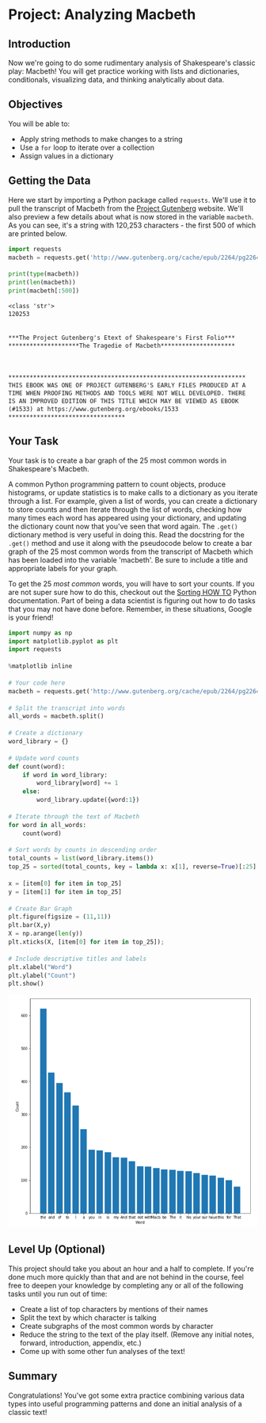 
# Project: Analyzing Macbeth

## Introduction
Now we're going to do some rudimentary analysis of Shakespeare's classic play: Macbeth! You will get practice working with lists and dictionaries, conditionals, visualizing data, and thinking analytically about data.

## Objectives
You will be able to:
* Apply string methods to make changes to a string
* Use a `for` loop to iterate over a collection
* Assign values in a dictionary

## Getting the Data
Here we start by importing a Python package called `requests`. We'll use it to pull the transcript of Macbeth from the [Project Gutenberg](https://www.gutenberg.org/) website. We'll also preview a few details about what is now stored in the variable `macbeth`. As you can see, it's a string with 120,253 characters - the first 500 of which are printed below. 


```python
import requests
macbeth = requests.get('http://www.gutenberg.org/cache/epub/2264/pg2264.txt').text

print(type(macbeth))
print(len(macbeth))
print(macbeth[:500])
```

    <class 'str'>
    120253
    ﻿
    
    ***The Project Gutenberg's Etext of Shakespeare's First Folio***
    ********************The Tragedie of Macbeth*********************
    
    
    
    *******************************************************************
    THIS EBOOK WAS ONE OF PROJECT GUTENBERG'S EARLY FILES PRODUCED AT A
    TIME WHEN PROOFING METHODS AND TOOLS WERE NOT WELL DEVELOPED. THERE
    IS AN IMPROVED EDITION OF THIS TITLE WHICH MAY BE VIEWED AS EBOOK
    (#1533) at https://www.gutenberg.org/ebooks/1533
    *********************************


## Your Task

Your task is to create a bar graph of the 25 most common words in Shakespeare's Macbeth.  


A common Python programming pattern to count objects, produce histograms, or update statistics is to make calls to a dictionary as you iterate through a list. For example, given a list of words, you can create a dictionary to store counts and then iterate through the list of words, checking how many times each word has appeared using your dictionary, and updating the dictionary count now that you've seen that word again. The `.get()` dictionary method is very useful in doing this. Read the docstring for the `.get()` method and use it along with the pseudocode below to create a bar graph of the 25 most common words from the transcript of Macbeth which has been loaded into the variable 'macbeth'. Be sure to include a title and appropriate labels for your graph.

To get the 25 *most common* words, you will have to sort your counts. If you are not super sure how to do this, checkout out the [Sorting HOW TO](https://docs.python.org/3/howto/sorting.html) Python documentation. Part of being a data scientist is figuring out how to do tasks that you may not have done before. Remember, in these situations, Google is your friend!


```python
import numpy as np
import matplotlib.pyplot as plt
import requests

%matplotlib inline

# Your code here
macbeth = requests.get('http://www.gutenberg.org/cache/epub/2264/pg2264.txt').text

# Split the transcript into words
all_words = macbeth.split()

# Create a dictionary
word_library = {}

# Update word counts
def count(word):
    if word in word_library:
        word_library[word] += 1
    else:
        word_library.update({word:1})

# Iterate through the text of Macbeth
for word in all_words:
    count(word)

# Sort words by counts in descending order
total_counts = list(word_library.items())
top_25 = sorted(total_counts, key = lambda x: x[1], reverse=True)[:25]

x = [item[0] for item in top_25]
y = [item[1] for item in top_25]

# Create Bar Graph
plt.figure(figsize = (11,11))
plt.bar(X,y)
X = np.arange(len(y))
plt.xticks(X, [item[0] for item in top_25]);

# Include descriptive titles and labels
plt.xlabel("Word")
plt.ylabel("Count")
plt.show()
```
![](graph.png)

## Level Up (Optional)
This project should take you about an hour and a half to complete. If you're done much more quickly than that and are not behind in the course, feel free to deepen your knowledge by completing any or all of the following tasks until you run out of time:
* Create a list of top characters by mentions of their names 
* Split the text by which character is talking
* Create subgraphs of the most common words by character
* Reduce the string to the text of the play itself. (Remove any initial notes, forward, introduction, appendix, etc.)
* Come up with some other fun analyses of the text!

## Summary
Congratulations! You've got some extra practice combining various data types into useful programming patterns and done an initial analysis of a classic text!
